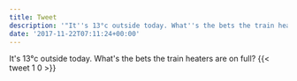 ```yaml
---
title: Tweet
description: '"It''s 13°c outside today. What''s the bets the train heaters are on full?"'
date: '2017-11-22T07:11:24+00:00'
---
```

It's 13°c outside today. What's the bets the train heaters are on full?
      {{< tweet 1 0 >}}
    

